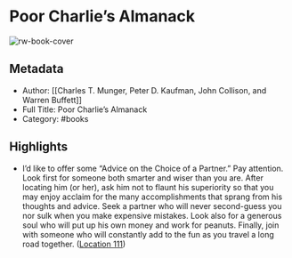 # Poor Charlie’s Almanack

![rw-book-cover](https://m.media-amazon.com/images/I/81HHPBQH9dL._SY160.jpg)

## Metadata
- Author: [[Charles T. Munger, Peter D. Kaufman, John Collison, and Warren Buffett]]
- Full Title: Poor Charlie’s Almanack
- Category: #books

## Highlights
- I’d like to offer some “Advice on the Choice of a Partner.” Pay attention. Look first for someone both smarter and wiser than you are. After locating him (or her), ask him not to flaunt his superiority so that you may enjoy acclaim for the many accomplishments that sprang from his thoughts and advice. Seek a partner who will never second-guess you nor sulk when you make expensive mistakes. Look also for a generous soul who will put up his own money and work for peanuts. Finally, join with someone who will constantly add to the fun as you travel a long road together. ([Location 111](https://readwise.io/to_kindle?action=open&asin=B0C5TCGPPS&location=111))
